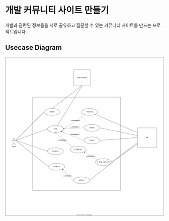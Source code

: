 # 개발 커뮤니티 사이트 만들기

개발과 관련된 정보들을 서로 공유하고 질문할 수 있는 커뮤니티 사이트를 만드는 프로젝트입니다.

## Usecase Diagram

![usecase](document/usecase.svg)
